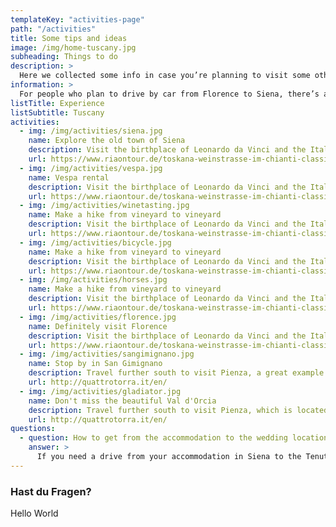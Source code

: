 ```yaml
---
templateKey: "activities-page"
path: "/activities"
title: Some tips and ideas
image: /img/home-tuscany.jpg
subheading: Things to do
description: >
  Here we collected some info in case you’re planning to visit some other places around Tuscany, do a road-trip or find recommendations on what to do, see or eat around.
information: >
  For people who plan to drive by car from Florence to Siena, there’s a famous road called Via Chiantigiana. It’s a scenic road between Florence and Siena through the Chianti region that lets you enjoy all around views of vineyards, olive groves and picturesque small towns.
listTitle: Experience
listSubtitle: Tuscany
activities:
  - img: /img/activities/siena.jpg
    name: Explore the old town of Siena
    description: Visit the birthplace of Leonardo da Vinci and the Italian Renaissance. Have one of the best pizzas at Il Pizzaiuolo or a beautiful night at Trattoria Zà Zà. If you want to try the famous Fiorentina Steak then Trattoria Dall'Oste is the place to go. We've always stayed at the My Forte Relais when visiting Florence.
    url: https://www.riaontour.de/toskana-weinstrasse-im-chianti-classico/
  - img: /img/activities/vespa.jpg
    name: Vespa rental
    description: Visit the birthplace of Leonardo da Vinci and the Italian Renaissance. Have one of the best pizzas at Il Pizzaiuolo or a beautiful night at Trattoria Zà Zà. If you want to try the famous Fiorentina Steak then Trattoria Dall'Oste is the place to go. We've always stayed at the My Forte Relais when visiting Florence.
    url: https://www.riaontour.de/toskana-weinstrasse-im-chianti-classico/
  - img: /img/activities/winetasting.jpg
    name: Make a hike from vineyard to vineyard
    description: Visit the birthplace of Leonardo da Vinci and the Italian Renaissance. Have one of the best pizzas at Il Pizzaiuolo or a beautiful night at Trattoria Zà Zà. If you want to try the famous Fiorentina Steak then Trattoria Dall'Oste is the place to go. We've always stayed at the My Forte Relais when visiting Florence.
    url: https://www.riaontour.de/toskana-weinstrasse-im-chianti-classico/
  - img: /img/activities/bicycle.jpg
    name: Make a hike from vineyard to vineyard
    description: Visit the birthplace of Leonardo da Vinci and the Italian Renaissance. Have one of the best pizzas at Il Pizzaiuolo or a beautiful night at Trattoria Zà Zà. If you want to try the famous Fiorentina Steak then Trattoria Dall'Oste is the place to go. We've always stayed at the My Forte Relais when visiting Florence.
    url: https://www.riaontour.de/toskana-weinstrasse-im-chianti-classico/
  - img: /img/activities/horses.jpg
    name: Make a hike from vineyard to vineyard
    description: Visit the birthplace of Leonardo da Vinci and the Italian Renaissance. Have one of the best pizzas at Il Pizzaiuolo or a beautiful night at Trattoria Zà Zà. If you want to try the famous Fiorentina Steak then Trattoria Dall'Oste is the place to go. We've always stayed at the My Forte Relais when visiting Florence.
    url: https://www.riaontour.de/toskana-weinstrasse-im-chianti-classico/
  - img: /img/activities/florence.jpg
    name: Definitely visit Florence
    description: Visit the birthplace of Leonardo da Vinci and the Italian Renaissance. Have one of the best pizzas at Il Pizzaiuolo or a beautiful night at Trattoria Zà Zà. If you want to try the famous Fiorentina Steak then Trattoria Dall'Oste is the place to go. We've always stayed at the My Forte Relais when visiting Florence.
    url: https://www.riaontour.de/toskana-weinstrasse-im-chianti-classico/
  - img: /img/activities/sangimignano.jpg
    name: Stop by in San Gimignano
    description: Travel further south to visit Pienza, a great example of Renaissance architecture, which is located in the heart of the Val d’Orcia. You can visit the home of Maximus Decimus Meridius from the movie Gladiator. When in Pienza, you definitely have to visit the restaurant La buca di Enea. We consider it to be one of the best restaurants in Tuscany.
    url: http://quattrotorra.it/en/
  - img: /img/activities/gladiator.jpg
    name: Don't miss the beautiful Val d'Orcia
    description: Travel further south to visit Pienza, which is located in the heart of the Val d’Orcia. You can visit the home of Maximus Decimus Meridius from the movie Gladiator. When in Pienza, you definitely have to visit the restaurant La buca di Enea. We consider it to be one of the best restaurants in Tuscany.
    url: http://quattrotorra.it/en/
questions:
  - question: How to get from the accommodation to the wedding location? 🚕
    answer: >
      If you need a drive from your accommodation in Siena to the Tenuta Larnianone or vice versa we recommend to organise it with Sartini Siena.
---
```


### Hast du Fragen?

Hello World
